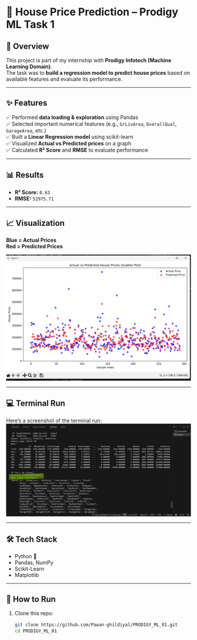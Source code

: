 # 🏡 House Price Prediction – Prodigy ML Task 1

## 📌 Overview
This project is part of my internship with **Prodigy Infotech (Machine Learning Domain)**.  
The task was to **build a regression model to predict house prices** based on available features and evaluate its performance.

---

## ✨ Features
✅ Performed **data loading & exploration** using Pandas  
✅ Selected important numerical features (e.g., `GrLivArea`, `OverallQual`, `GarageArea`, etc.)  
✅ Built a **Linear Regression model** using scikit-learn  
✅ Visualized **Actual vs Predicted prices** on a graph  
✅ Calculated **R² Score** and **RMSE** to evaluate performance

---

## 📊 Results
- **R² Score:** `0.63` <!-- replace with your actual -->
- **RMSE:** `52975.71` <!-- replace with your actual -->

---

## 📈 Visualization
**Blue = Actual Prices**  
**Red = Predicted Prices**

![Graph](screenshots/actual_vs_predicted.png)

---

## 💻 Terminal Run
Here’s a screenshot of the terminal run:  
![Terminal](screenshots/terminal.png)

---

## 🛠️ Tech Stack
- Python 🐍
- Pandas, NumPy
- Scikit-Learn
- Matplotlib

---

## 🚀 How to Run
1. Clone this repo:
   ```bash
   git clone https://github.com/Pawan-ghildiyal/PRODIGY_ML_01.git
   cd PRODIGY_ML_01
